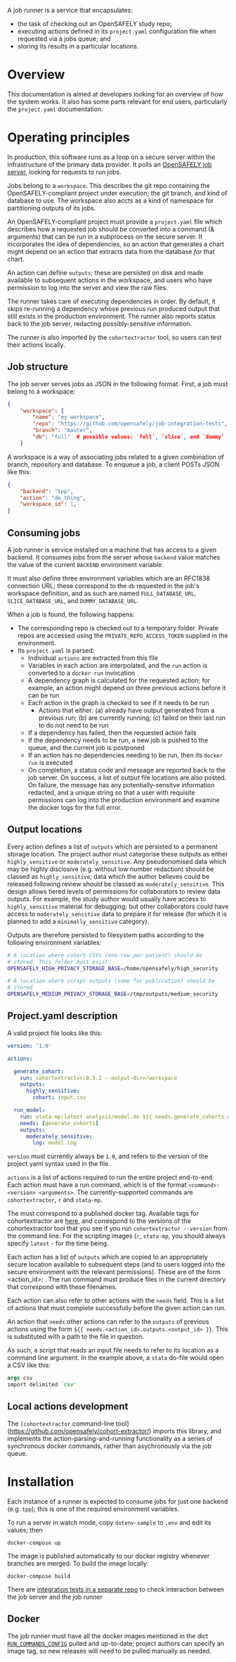 A job runner is a service that encapsulates:
 * the task of checking out an OpenSAFELY study repo;
 * executing actions defined in its `project.yaml` configuration file when
   requested via a jobs queue; and
 * storing its results in a particular locations.

# Overview

This documentation is aimed at developers looking for an overview of how the
system works.  It also has some parts relevant for end users, particularly the
`project.yaml` documentation.

# Operating principles

In production, this software runs as a loop on a secure server within the
infrastructure of the primary data provider.  It polls an [OpenSAFELY job
server](https://github.com/opensafely/job-server), looking for requests to run
jobs.

Jobs belong to a `workspace`. This describes the git repo containing the
OpenSAFELY-compliant project under execution; the git branch, and kind of
database to use. The workspace also accts as a kind of namespace for
partitioning outputs of its jobs.

An OpenSAFELY-compliant project must provide a `project.yaml` file which
describes how a requested job should be converted into a command (& arguments)
that can be run in a subprocess on the secure server.  It incorporates the idea
of dependencies, so an action that generates a chart might depend on an action
that extracts data from the database *for* that chart.

An action can define `outputs`; these are persisted on disk and made available
to subsequent actions in the workspace, and users who have permission to log
into the server and view the raw files.

The runner takes care of executing dependencies in order. By default, it skips
re-running a dependency whose previous run produced output that still exists in
the production environment.  The runner also reports status back to the job
server, redacting possibly-sensitive information.

The runner is also imported by the `cohortextractor` tool, so users can test
their actions locally.

## Job structure

The job server serves jobs as JSON in the following format. First, a job must
belong to a workspace:

```json
{
    "workspace": {
        "name": "my workspace",
        "repo": "https://github.com/opensafely/job-integration-tests",
        "branch": "master",
        "db": "full"  # possible values: `full`, `slice`, and `dummy`
    }
```

A workspace is a way of associating jobs related to a given combination of
branch, repository and database. To enqueue a job, a client POSTs JSON like
this:

```json
{
    "backend": "tpp",
    "action": "do_thing",
    "workspace_id": 1,
}
```

## Consuming jobs

A job runner is service installed on a machine that has access to a given
backend. It consumes jobs from the server whose `backend` value matches the
value of the current `BACKEND` environment variable.

It must also define three environment variables which are an RFC1838 connection
URL; these correspond to the `db` requested in the job's workspace definition,
and as such are named `FULL_DATABASE_URL`, `SLICE_DATABASE_URL`, and
`DUMMY_DATABASE_URL`.

When a job is found, the following happens:

* The corresponding repo is checked out to a temporary folder. Private repos are
  accessed using the `PRIVATE_REPO_ACCESS_TOKEN` supplied in the environment.
* Its `project.yaml` is parsed:
  * Individual `actions` are extracted from this file
  * Variables in each action are interpolated, and the `run` action is converted
    to a `docker run` invocation
  * A dependency graph is calculated for the requested action; for example, an
    action might depend on three previous actions before it can be run
  * Each action in the graph is checked to see if it needs to be run
    * Actions that either: (a) already have output generated from a previous
      run; (b) are currently running; (c) failed on their last run to do not
      need to be run
  * If a dependency has failed, then the requested action fails
  * If the dependency needs to be run, a new job is pushed to the queue, and the
    current job is postponed
  * If an action has no dependencies needing to be run, then its `docker run` is
    executed
  * On completion, a status code and message are reported back to the job
    server. On success, a list of output file locations are also posted. On
    failure, the message has any potentially-sensitve information redacted, and
    a unique string so that a user with requisite permissions can log into the
    production environment and examine the docker logs for the full error.

## Output locations

Every action defines a list of `outputs` which are persisted to a permanent
storage location.  The project author must categorise these outputs as either
`highly_sensitive` or `moderately_sensitive`.  Any pseudonomised data which may
be highly disclosive (e.g. without low number redaction) should be classed as
`highly_sensitive`; data which the author believes could be released following
review should be classed as `moderately_sensitive`. This design allows tiered
levels of permissions for collaborators to review data outputs. For example, the
study author would usually have access to `highly_sensitive` material for
debugging; but other collaborators could have access to `moderately_sensitive`
data to prepare it for release (for which it is planned to add a
`minimally_sensitive` category).

Outputs are therefore persisted to filesystem paths according to the following
environment variables:

```sh
# A location where cohort CSVs (one row per patient) should be
# stored. This folder must exist.
OPENSAFELY_HIGH_PRIVACY_STORAGE_BASE=/home/opensafely/high_security

# A location where script outputs (some for publication) should be
# stored
OPENSAFELY_MEDIUM_PRIVACY_STORAGE_BASE=/tmp/outputs/medium_security
```
## Project.yaml description

A valid project file looks like this:

```yaml
version: '1.0'

actions:

  generate_cohort:
    run: cohortextractor:0.5.2 --output-dir=/workspace
    outputs:
      highly_sensitive:
        cohort: input.csv

  run_model:
    run: stata-mp:latest analysis/model.do ${{ needs.generate_cohorts.outputs.highly_sensitive.cohort }}
    needs: [generate_cohorts]
    outputs:
      moderately_sensitive:
        log: model.log
```

`version` must currently always be `1.0`, and refers to the version of the project.yaml syntax used in the file.

`actions` is a list of actions required to run the entire project end-to-end. Each action must have a run command, which is of the format `<command>:<version> <arguments>`. The currently-supported commands are `cohortextractor`, `r` and `stata-mp`.

The <version> must correspond to a published docker tag. Available tags for cohortextractor are [here](https://github.com/opensafely/cohort-extractor/tags), and correspond to the versions of the cohortextractor tool that you see if you run `cohortextractor --version` from the command line. For the scripting images (`r`, `stata-mp`, you should always specify `latest` - for the time being.

Each action has a list of `outputs` which are copied to an appropriately secure location available to subsequent steps (and to users logged into the secure environment with the relevant permissions). These are of the form <action_id>: <filename>. The run command must produce files in the current directory that correspond with these filenames.

Each action can also refer to other actions with the `needs` field. This is a list of actions that must complete successfully before the given action can run.

An action that `needs` other actions can refer to the `outputs` of previous actions using the form `${{ needs.<action_id>.outputs.<output_id> }}`. This is substituted with a path to the file in question.

As such, a script that reads an input file needs to refer to its location as a command line argument. In the example above, a `stata` do-file would open a CSV like this:

```do
args csv
import delimited `csv'
```


## Local actions development

The `[cohortextractor` command-line tool](https://github.com/opensafely/cohort-extractor/) imports this library, and implements the action-parsing-and-running functionality as a series of
synchronous docker commands, rather than asychronously via the job queue.


# Installation

Each instance of a runner is expected to consume jobs for just one backend (e.g.
`tpp`); this is one of the required environment variables.

To run a server in watch mode, copy `dotenv-sample` to `.env` and edit its
values; then

    docker-compose up


The image is published automatically to our docker registry whenever branches are
merged.  To build the image locally:

    docker-compose build

There are [integration tests in a separate
repo](https://github.com/opensafely/job-integration-tests) to check interaction
between the job server and the job runner

## Docker

The job runner must have all the docker images mentioned in the dict
[`RUN_COMMANDS_CONFIG`](./jobrunner/project.py) pulled and up-to-date; project
authors can specify an image tag, so new releases will need to be pulled
manually as needed.
